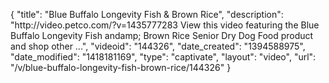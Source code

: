 {
    "title": "Blue Buffalo Longevity Fish & Brown Rice",
    "description": "http:\/\/video.petco.com\/?v=1435777283 View this video featuring the Blue Buffalo Longevity Fish andamp; Brown Rice Senior Dry Dog Food product and shop other ...",
    "videoid": "144326",
    "date_created": "1394588975",
    "date_modified": "1418181169",
    "type": "captivate",
    "layout": "video",
    "url": "\/v\/blue-buffalo-longevity-fish-brown-rice\/144326"
}